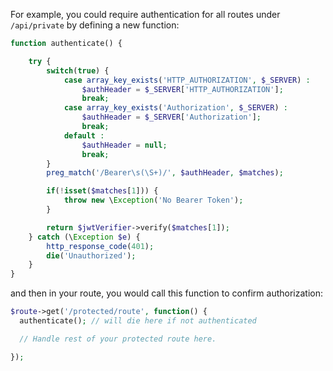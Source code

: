 For example, you could require authentication for all routes under `/api/private` by defining a new function:

```php
function authenticate() {

    try {
        switch(true) {
            case array_key_exists('HTTP_AUTHORIZATION', $_SERVER) :
                $authHeader = $_SERVER['HTTP_AUTHORIZATION'];
                break;
            case array_key_exists('Authorization', $_SERVER) :
                $authHeader = $_SERVER['Authorization'];
                break;
            default :
                $authHeader = null;
                break;
        }
        preg_match('/Bearer\s(\S+)/', $authHeader, $matches);

        if(!isset($matches[1])) {
            throw new \Exception('No Bearer Token');
        }

        return $jwtVerifier->verify($matches[1]);
    } catch (\Exception $e) {
        http_response_code(401);
        die('Unauthorized');
    }
}
```

and then in your route, you would call this function to confirm authorization:

```php
$route->get('/protected/route', function() {
  authenticate(); // will die here if not authenticated

  // Handle rest of your protected route here.

});
```

